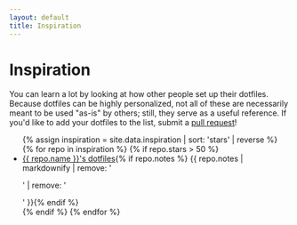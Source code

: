 ```yaml
---
layout: default
title: Inspiration
---
```


# Inspiration

You can learn a lot by looking at how other people set up their dotfiles.
Because dotfiles can be highly personalized, not all of these are necessarily
meant to be used "as-is" by others; still, they serve as a useful reference. If
you'd like to add your dotfiles to the list, submit a [pull
request](https://github.com/dotfiles/dotfiles.github.com/pulls)!

<ul>
{% assign inspiration = site.data.inspiration | sort: 'stars' | reverse %}
{% for repo in inspiration %}
{% if repo.stars > 50 %}
<li><a href="{{ repo.url }}">{{ repo.name }}'s dotfiles</a>{% if repo.notes %} {{ repo.notes | markdownify | remove: '<p>' | remove: '</p>' }}{% endif %}</li>
{% endif %}
{% endfor %}
</ul>
